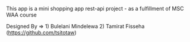 This app is a mini shopping app rest-api project - 
as a fulfillment of MSC WAA course

Designed By => 
    1) Bulelani Mindelewa
    2) Tamirat Fisseha (https://github.com/tsitotaw)